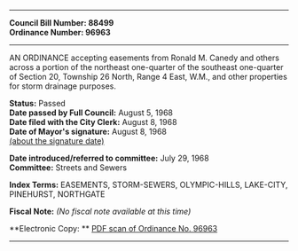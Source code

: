 * * * * *  
  
**Council Bill Number: [](#h0)[](#h2)88499**   
**Ordinance Number: 96963**  
  
* * * * *  
  
AN ORDINANCE accepting easements from Ronald M. Canedy and others across a portion of the northeast one-quarter of the southeast one-quarter of Section 20, Township 26 North, Range 4 East, W.M., and other properties for storm drainage purposes.  
  
**Status:** Passed   
**Date passed by Full Council:** August 5, 1968   
**Date filed with the City Clerk:** August 8, 1968   
**Date of Mayor's signature:** August 8, 1968   
[(about the signature date)](/~public/approvaldate.htm)   
  
  
**Date introduced/referred to committee:** July 29, 1968   
**Committee:** Streets and Sewers   
  
**Index Terms:** EASEMENTS, STORM-SEWERS, OLYMPIC-HILLS, LAKE-CITY, PINEHURST, NORTHGATE  
  
**Fiscal Note:** *(No fiscal note available at this time)*  
  
**Electronic Copy: ** [PDF scan of Ordinance No. 96963](/~archives/Ordinances/Ord_96963.pdf)  
  
* * * * *  
